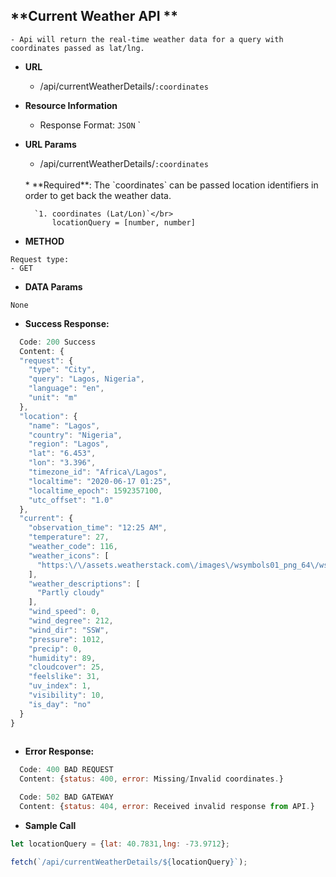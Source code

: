 **Current Weather API  **
----
```
- Api will return the real-time weather data for a query with coordinates passed as lat/lng.
```
* **URL** <br/>
    * /api/currentWeatherDetails/`:coordinates`
* **Resource Information**
    * Response Format: `JSON`
`
* **URL Params** <br/>
    * /api/currentWeatherDetails/`:coordinates`
    <br/>
        * **Required**: The `coordinates` can be passed location identifiers in order to get back the weather data.
    
        `1. coordinates (Lat/Lon)`</br>
            locationQuery = [number, number]

 
* **METHOD** 
```
Request type: 
- GET
```
* **DATA Params** 
```
None
```

* **Success Response:**
```javascript
  Code: 200 Success 
  Content: {
  "request": {
    "type": "City",
    "query": "Lagos, Nigeria",
    "language": "en",
    "unit": "m"
  },
  "location": {
    "name": "Lagos",
    "country": "Nigeria",
    "region": "Lagos",
    "lat": "6.453",
    "lon": "3.396",
    "timezone_id": "Africa\/Lagos",
    "localtime": "2020-06-17 01:25",
    "localtime_epoch": 1592357100,
    "utc_offset": "1.0"
  },
  "current": {
    "observation_time": "12:25 AM",
    "temperature": 27,
    "weather_code": 116,
    "weather_icons": [
      "https:\/\/assets.weatherstack.com\/images\/wsymbols01_png_64\/wsymbol_0004_black_low_cloud.png"
    ],
    "weather_descriptions": [
      "Partly cloudy"
    ],
    "wind_speed": 0,
    "wind_degree": 212,
    "wind_dir": "SSW",
    "pressure": 1012,
    "precip": 0,
    "humidity": 89,
    "cloudcover": 25,
    "feelslike": 31,
    "uv_index": 1,
    "visibility": 10,
    "is_day": "no"
  }
}
     
```

* **Error Response:**
```javascript
  Code: 400 BAD REQUEST
  Content: {status: 400, error: Missing/Invalid coordinates.}
```
```javascript
  Code: 502 BAD GATEWAY
  Content: {status: 404, error: Received invalid response from API.}
```


* **Sample Call** 

```javascript
let locationQuery = {lat: 40.7831,lng: -73.9712};

fetch(`/api/currentWeatherDetails/${locationQuery}`);
```

